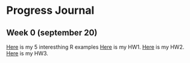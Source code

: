 # Progress Journal

## Week 0 (september 20)

[Here](files/aliismailduman_homework_0.html) is my 5 interesthing R examples
[Here](hw1.html) is my HW1.
[Here](files/hw2.html) is my HW2.
[Here](files/hw3.html) is my HW3.
